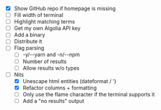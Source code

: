 - [x] Show GitHub repo if homepage is missing
- [ ] Fill width of terminal
- [ ] Highlight matching terms
- [ ] Get my own Algolia API key
- [ ] Add a binary
- [ ] Distribute it
- [ ] Flag parsing
  - [ ] -y/--yarn and -n/--npm
  - [ ] Number of results
  - [ ] Allow results w/o types
- [ ] Nits
  - [x] Unescape html entities (dateformat / &#39;)
  - [x] Refactor columns + formatting
  - [ ] Only use the flame character if the terminal supports it
  - [ ] Add a "no results" output
